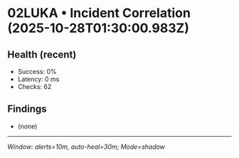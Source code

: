 # 02LUKA • Incident Correlation (2025-10-28T01:30:00.983Z)

## Health (recent)
- Success: 0%
- Latency: 0 ms
- Checks: 62

## Findings
- (none)

---
_Window: alerts=10m, auto-heal=30m; Mode=shadow_